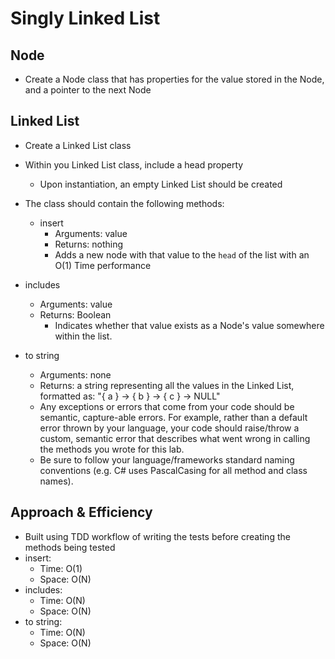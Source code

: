 # Singly Linked List

## Node

- Create a Node class that has properties for the value stored in the Node, and a pointer to the next Node

## Linked List

- Create a Linked List class
- Within you Linked List class, include a head property
  - Upon instantiation, an empty Linked List should be created
- The class should contain the following methods:
  - insert
    - Arguments: value
    - Returns: nothing
    - Adds a new node with that value to the `head` of the list with an O(1) Time performance

- includes
  - Arguments: value
  - Returns: Boolean
    - Indicates whether that value exists as a Node's value somewhere within the list.
- to string
  - Arguments: none
  - Returns: a string representing all the values in the Linked List, formatted as:
"{ a } -> { b } -> { c } -> NULL"
  - Any exceptions or errors that come from your code should be semantic, capture-able errors. For example, rather than a default error thrown by your language, your code should raise/throw a custom, semantic error that describes what went wrong in calling the methods you wrote for this lab.
  - Be sure to follow your language/frameworks standard naming conventions (e.g. C# uses PascalCasing for all method and class names).

## Approach & Efficiency

- Built using TDD workflow of writing the tests before creating the methods being tested
- insert:
  - Time: O(1)
  - Space: O(N)
- includes:
  - Time: O(N)
  - Space: O(N)
- to string:
  - Time: O(N)
  - Space: O(N)
  